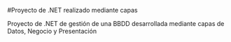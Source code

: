 #Proyecto de .NET realizado mediante capas

Proyecto de .NET de gestión de una BBDD desarrollada mediante capas de Datos, Negocio y Presentación
